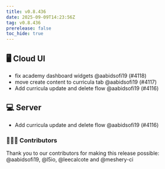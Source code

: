 ```yaml
---
title: v0.8.436
date: 2025-09-09T14:23:56Z
tag: v0.8.436
prerelease: false
toc_hide: true
---
```


## 🖥 Cloud UI

- fix academy dashboard widgets @aabidsofi19 (#4118)
- move create content to curricula tab @aabidsofi19 (#4117)
- Add curricula update and delete flow @aabidsofi19 (#4116)

## 💻 Server

- Add curricula update and delete flow @aabidsofi19 (#4116)

### 👨🏽‍💻 Contributors

Thank you to our contributors for making this release possible:
@aabidsofi19, @l5io, @leecalcote and @meshery-ci

